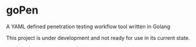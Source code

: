 # goPen
A YAML defined penetration testing workflow tool written in Golang

This project is under development and not ready for use in its current state.
